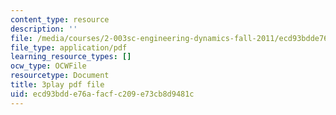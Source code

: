 ```yaml
---
content_type: resource
description: ''
file: /media/courses/2-003sc-engineering-dynamics-fall-2011/ecd93bdde76afacfc209e73cb8d9481c_wERH7LtoUuE.pdf
file_type: application/pdf
learning_resource_types: []
ocw_type: OCWFile
resourcetype: Document
title: 3play pdf file
uid: ecd93bdd-e76a-facf-c209-e73cb8d9481c
---
```


